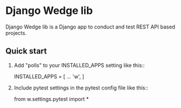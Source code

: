 Django Wedge lib
====================

Django Wedge lib is a Django app to conduct and test REST API based projects.

Quick start
-----------

1. Add "polls" to your INSTALLED_APPS setting like this::

    INSTALLED_APPS = [
        ...
        'w',
    ]

2. Include pytest settings in the pytest config file like this::

    from w.settings.pytest import *

